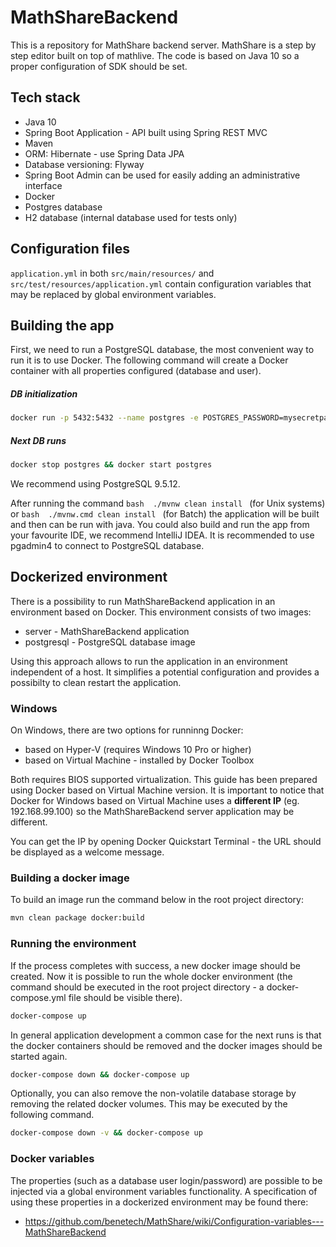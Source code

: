 # MathShareBackend

This is a repository for MathShare backend server. MathShare is a step by step editor built on top of mathlive. The code is based on Java 10 so a proper configuration of SDK should be set.

## Tech stack
 - Java 10
 - Spring Boot Application - API built using Spring REST MVC
 - Maven
 - ORM: Hibernate - use Spring Data JPA
 - Database versioning: Flyway
 - Spring Boot Admin can be used for easily adding an administrative interface
 - Docker
 - Postgres database
 - H2 database (internal database used for tests only)

## Configuration files
```application.yml``` in both ```src/main/resources/``` and ```src/test/resources/application.yml``` contain configuration variables that may be replaced by global environment variables.


## Building the app

First, we need to run a PostgreSQL database, the most convenient way to run it is to use Docker.
The following command will create a Docker container with all properties configured (database and user).

##### DB initialization

```bash
docker run -p 5432:5432 --name postgres -e POSTGRES_PASSWORD=mysecretpassword -e POSTGRES_USER=postgres -e POSTGRES_DB=mathshare -d postgres
```

##### Next DB runs

```bash
docker stop postgres && docker start postgres
```

We recommend using PostgreSQL 9.5.12.

After running the command ```bash  ./mvnw clean install ``` (for Unix systems) or ```bash  ./mvnw.cmd clean install ``` (for Batch) the application will be built and then can be run with java.
You could also build and run the app from your favourite IDE, we recommend IntelliJ IDEA.
It is recommended to use pgadmin4 to connect to PostgreSQL database.

## Dockerized environment

There is a possibility to run MathShareBackend application in an environment based on Docker. This environment consists of two images:
 - server - MathShareBackend application
 - postgresql - PostgreSQL database image
 
Using this approach allows to run the application in an environment independent of a host. It simplifies a potential configuration and provides a possibilty to clean restart the application.

### Windows
On Windows, there are two options for runninng Docker:
* based on Hyper-V (requires Windows 10 Pro or higher)
* based on Virtual Machine - installed by Docker Toolbox

Both requires BIOS supported virtualization. This guide has been prepared using Docker based on Virtual Machine version. It is important to notice that Docker for Windows based on Virtual Machine uses a **different IP** (eg. 192.168.99.100) so the MathShareBackend server application may be different.

You can get the IP by opening Docker Quickstart Terminal - the URL should be displayed as a welcome message. 

### Building a docker image

To build an image run the command below in the root project directory:

```bash
mvn clean package docker:build
```

### Running the environment

If the process completes with success, a new docker image should be created. Now it is possible to run the whole docker environment (the command should be executed in the root project directory - a docker-compose.yml file should be visible there).

```bash
docker-compose up
```

In general application development a common case for the next runs is that the docker containers should be removed and the docker images should be started again.

```bash
docker-compose down && docker-compose up
```

Optionally, you can also remove the non-volatile database storage by removing the related docker volumes. This may be executed by the following command.

```bash
docker-compose down -v && docker-compose up
```

### Docker variables

The properties (such as a database user login/password) are possible to be injected via a global environment variables functionality. A specification of using these properties in a dockerized environment may be found there: 
- https://github.com/benetech/MathShare/wiki/Configuration-variables---MathShareBackend

